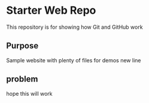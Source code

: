 # Starter Web Repo

This repository is for showing how Git and GitHub work

## Purpose

Sample website with plenty of files for demos
new line
## problem
hope this will work